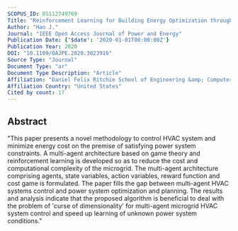 ```yaml
---
SCOPUS_ID: 85112749769
Title: "Reinforcement Learning for Building Energy Optimization through Controlling of Central HVAC System"
Author: "Hao J."
Journal: "IEEE Open Access Journal of Power and Energy"
Publication Date: {'$date': '2020-01-01T00:00:00Z'}
Publication Year: 2020
DOI: "10.1109/OAJPE.2020.3023916"
Source Type: "Journal"
Document Type: "ar"
Document Type Description: "Article"
Affiliation: "Daniel Felix Ritchie School of Engineering &amp; Computer Science"
Affiliation Country: "United States"
Cited by count: 17
---
```


## Abstract
"This paper presents a novel methodology to control HVAC system and minimize energy cost on the premise of satisfying power system constraints. A multi-agent architecture based on game theory and reinforcement learning is developed so as to reduce the cost and computational complexity of the microgrid. The multi-agent architecture comprising agents, state variables, action variables, reward function and cost game is formulated. The paper fills the gap between multi-agent HVAC systems control and power system optimization and planning. The results and analysis indicate that the proposed algorithm is beneficial to deal with the problem of 'curse of dimensionality' for multi-agent microgrid HVAC system control and speed up learning of unknown power system conditions."
